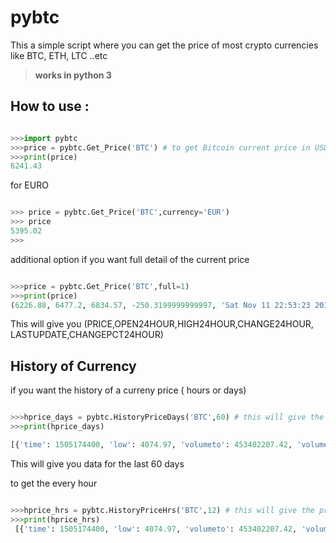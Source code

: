 # pybtc

This a simple script where you can get the price of most crypto currencies like BTC, ETH, LTC ..etc

>**works in python 3**


## How to use :

```python

>>>import pybtc
>>>price = pybtc.Get_Price('BTC') # to get Bitcoin current price in USD
>>>print(price)
6241.43

```
for EURO 
```python

>>> price = pybtc.Get_Price('BTC',currency='EUR')
>>> price
5395.02
>>> 


```
additional option if you want full detail of the current price

```python

>>>price = pybtc.Get_Price('BTC',full=1)
>>>print(price)
(6226.88, 6477.2, 6834.57, -250.3199999999997, 'Sat Nov 11 22:53:23 2017', -3.864632866053228)

```
This will give you (PRICE,OPEN24HOUR,HIGH24HOUR,CHANGE24HOUR, LASTUPDATE,CHANGEPCT24HOUR)

## History of Currency

if you want the history of a curreny price ( hours or days)

```python

>>>hprice_days = pybtc.HistoryPriceDays('BTC',60) # this will give the price details for the last 60 days 
>>>print(hprice_days) 

[{'time': 1505174400, 'low': 4074.97, 'volumeto': 453402207.42, 'volumefrom': 107041.94, 'high': 4387.76, 'close': 4158.92, 'open': 4217.9} .....
```
This will give you data for the last 60 days

to get the every hour 
```python

>>>hprice_hrs = pybtc.HistoryPriceHrs('BTC',12) # this will give the price details for the last 12 hrs 
>>>print(hprice_hrs) 
 [{'time': 1505174400, 'low': 4074.97, 'volumeto': 453402207.42, 'volumefrom': 107041.94, 'high': 4387.76, 'close': 4158.92, 'open': 4217.9} .....
```


